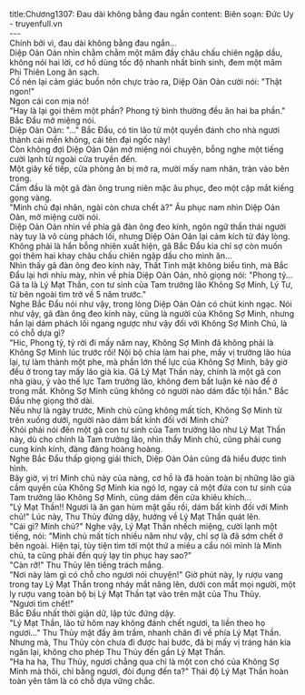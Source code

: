 title:Chương1307: Đau dài không bằng đau ngắn
content:
Biên soạn: Đức Uy - truyenfull.vn<br>---<br>Chính bởi vì, đau dài không bằng đau ngắn...<br>Diệp Oản Oản nhìn chằm chằm một mâm đầy châu chấu chiên ngập dầu, không nói hai lời, cơ hồ dùng tốc độ nhanh nhất bình sinh, đem một mâm Phi Thiên Long ăn sạch.<br>Cố nén lại cảm giác buồn nôn chực trào ra, Diệp Oản Oản cười nói: "Thật ngon!"<br>Ngon cái con mịa nó!<br>"Hay là lại gọi thêm một phần? Phong tỷ bình thường đều ăn hai ba phần." Bắc Đẩu mở miệng nói.<br>Diệp Oản Oản: "..." Bắc Đẩu, có tin lão tử một quyền đánh cho nhà ngươi thành cái mền không, cái tên đại ngốc này!<br>Còn không đợi Diệp Oản Oản mở miệng nói chuyện, bỗng nghe một tiếng cười lạnh từ ngoài cửa truyền đến.<br>Một giây kế tiếp, cửa phòng ăn bị mở ra, mười mấy nam nhân, tràn vào bên trong.<br>Cầm đầu là một gã đàn ông trung niên mặc âu phục, đeo một cặp mắt kiếng gọng vàng.<br>"Minh chủ đại nhân, ngài còn chưa chết à?" Âu phục nam nhìn Diệp Oản Oản, mở miệng cười nói.<br>Diệp Oản Oản nhìn về phía gã đàn ông đeo kính, ngôn ngữ thần thái người này tuy là vô cùng phách lối, nhưng Diệp Oản Oản lại cảm kích từ đáy lòng. Không phải là hắn bỗng nhiên xuất hiện, gã Bắc Đẩu kia chỉ sợ còn muốn gọi thêm hai khay châu chấu chiên ngập dầu cho mình ăn…<br>Nhìn thấy gã đàn ông đeo kính này, Thất Tinh mặt không biểu tình, mà Bắc Đẩu lại hơi nhíu mày, nhìn về phía Diệp Oản Oản, nhỏ giọng nói: "Phong tỷ... Gã ta là Lý Mạt Thần, con tư sinh của Tam trưởng lão Không Sợ Minh, Lý Tư, từ bên ngoài tìm trở về 5 năm trước."<br>Nghe Bắc Đẩu nói như vậy, trong lòng Diệp Oản Oản có chút kinh ngạc. Nói như vậy, gã đàn ông đeo kính này, cũng là người của Không Sợ Minh, nhưng hắn lại dám phách lối ngang ngược như vậy đối với Không Sợ Minh Chủ, là có chỗ dựa gì?<br>"Hic, Phong tỷ, tỷ rời đi mấy năm nay, Không Sợ Minh đã không phải là Không Sợ Minh lúc trước rồi! Nội bộ chia làm hai phe, mấy vị trưởng lão hùa lại, tự làm thành một phe, mà phần lớn thế lực của Không Sợ Minh, bây giờ đều ở trong tay mấy lão già kia. Gã Lý Mạt Thần này, chính là một gã con nhà giàu, ỷ vào thế lực Tam trưởng lão, không đem bất luận kẻ nào để ở trong mắt. Không Sợ Minh cũng không có người nào dám đắc tội hắn." Bắc Đẩu nhẹ giọng thở dài.<br>Nếu như là ngày trước, Minh chủ cũng không mất tích, Không Sợ Minh từ trên xuống dưới, người nào dám bất kính đối với Minh chủ?<br>Khỏi phải nói đến một gã con tư sinh của Tam trưởng lão như Lý Mạt Thần này, dù cho chính là Tam trưởng lão, nhìn thấy Minh chủ, cũng phải cung cung kính kính, đàng đàng hoàng hoàng.<br>Nghe Bắc Đẩu thấp giọng giải thích, Diệp Oản Oản cũng đã hiểu được tình hình.<br>Bây giờ, vị trí Minh chủ này của nàng, cơ hồ là đã hoàn toàn bị những lão già cầm quyền của Không Sợ Minh kia ngó lơ, ngay cả một đứa con tư sinh của Tam trưởng lão Không Sợ Minh, cũng dám đến cửa khiêu khích...<br>"Lý Mạt Thần!! Ngươi là ăn gan hùm mật gấu rồi, dám bất kính đối với Minh chủ!" Lúc này, Thu Thủy đứng dậy, hướng về Lý Mạt Thần quát lên.<br>"Cái gì? Minh chủ?" Nghe vậy, Lý Mạt Thần nhếch miệng, cười lạnh một tiếng, nói: "Minh chủ mất tích nhiều năm như vậy, chỉ sợ là đã sớm chết ở bên ngoài. Hiện tại, tùy tiện tìm tới một thứ a miêu a cẩu nói mình là Minh chủ, ta cũng phải đến quỳ lạy tin phục hay sao?"<br>"Càn rỡ!" Thu Thủy lên tiếng trách mắng.<br>"Nơi này làm gì có chỗ cho ngươi nói chuyện!" Giờ phút này, ly rượu vang trong tay Lý Mạt Thần trong nháy mắt nâng lên, dưới con mắt mọi người, một ly rượu vang toàn bộ bị Lý Mạt Thần tạt vào trên mặt của Thu Thủy.<br>"Ngươi tìm chết!"<br>Bắc Đẩu nhất thời giận dữ, lập tức đứng dậy.<br>"Lý Mạt Thần, lão tử hôm nay không đánh chết ngươi, ta liền theo họ ngươi..." Thu Thủy mặt đầy âm trầm, nhanh chân đi về phía Lý Mạt Thần.<br>Nhưng mà, Thu Thủy còn chưa đi được hai bước, đã bị mấy vị tráng hán kia ngăn lại, không cho phép Thu Thủy đến gần Lý Mạt Thần.<br>"Ha ha ha, Thu Thủy, ngươi chẳng qua chỉ là một con chó của Không Sợ Minh mà thôi, chỉ bằng ngươi, đòi đụng đến ta?" Thái độ Lý Mạt Thần hoàn toàn yên tâm là có chỗ dựa vững chắc.